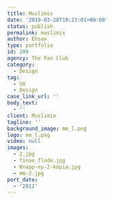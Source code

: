 ```yaml
---
title: Muslimix
date: '2019-03-28T10:23:01+00:00'
status: publish
permalink: muslimix
author: Ehsan
type: portfolio
id: 209
agency: The Fan Club
category:
  - Design
tag:
  - UX
  - Design
case_link_url: ''
body_text:
  - ''
client: Muslimix
tagline: ''
background_image: mm_l.png
logo: mm_l.png
video: null
images:
  - 2.jpg
  - finax_flode.jpg
  - Knapp-ny-2-kopia.jpg
  - mm-2.jpg
port_date:
  - '2012'
---
```


